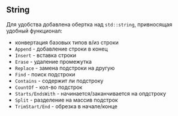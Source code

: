## String
Для удобства добавлена обертка над `std::string`, привносящая удобный функционал:

- конвертация базовых типов в/из строки
- `Append` - добавление строки в конец
- `Insert` - вставка строки
- `Erase` - удаление промежутка
- `Replace` - замена подстроки на другую
- `Find` - поиск подстроки
- `Contains` - содержит ли подстроку
- `CountOf` - кол-во подстрок
- `Starts/EndsWith` - начинается/заканчивается на опдстроку
- `Split` - разделение на массив подстрок
- `TrimStart/End` - обрезка в начале/конце